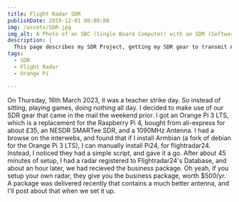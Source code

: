 ```yaml
---
title: Flight Radar SDR
publishDate: 2019-12-01 00:00:00
img: /assets/SDR.jpg
img_alt: A Photo of an SBC (Single Board Computer) with an SDR (Software Defined Radio) Plugged in, with a 1090MHz antenna.
description: |
  This page describes my SDR Project, getting my SDR gear to transmit ADS-B Data to FlightRadar 24.
tags:
  - SDR
  - Flight Radar
  - Orange Pi

---
```


On Thursday, 16th March 2023, it was a teacher strike day. So instead of sitting, playing games, doing nothing all day. I decided to make use of our SDR gear that came in the mail the weekend prior. I got an Orange Pi 3 LTS, which is a replacement for the Raspberry Pi 4, bought from ali-express for about £35, an NESDR SMARTee SDR, and a 1090MHz Antenna. I had a browse on the interwebs, and found that if I install Armbian (a fork of debian for the Orange Pi 3 LTS), I can manually install Pi24, for flightradar24. Instead, I noticed they had a simple script, and gave it a go. After about 45 minutes of setup, I had a radar registered to Flightradar24's Database, and about an hour later, we had recieved the business package. Oh yeah, if you setup your own radar, they give you the business package, worth $500/yr. A package was delivered recently that contains a much better antenna, and I'll post about that when we set it up.